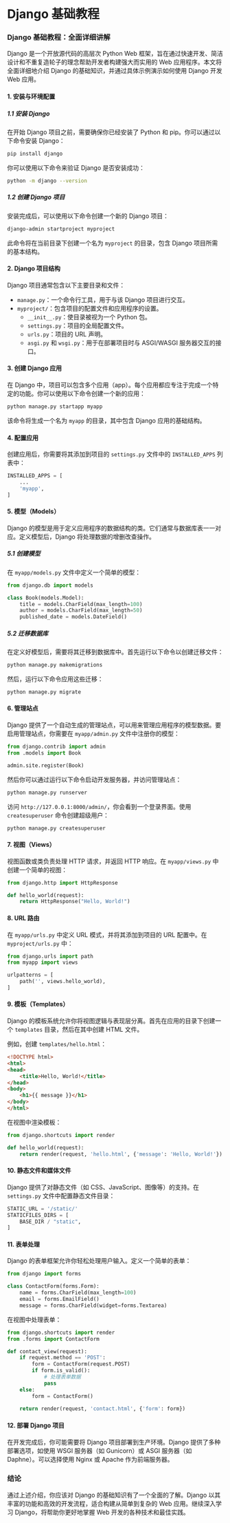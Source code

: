 # Django 基础教程

### Django 基础教程：全面详细讲解

Django 是一个开放源代码的高层次 Python Web 框架，旨在通过快速开发、简洁设计和不重复造轮子的理念帮助开发者构建强大而实用的 Web 应用程序。本文将全面详细地介绍 Django 的基础知识，并通过具体示例演示如何使用 Django 开发 Web 应用。

#### 1. 安装与环境配置

##### 1.1 安装 Django

在开始 Django 项目之前，需要确保你已经安装了 Python 和 pip。你可以通过以下命令安装 Django：

```bash
pip install django
```

你可以使用以下命令来验证 Django 是否安装成功：

```bash
python -m django --version
```

##### 1.2 创建 Django 项目

安装完成后，可以使用以下命令创建一个新的 Django 项目：

```bash
django-admin startproject myproject
```

此命令将在当前目录下创建一个名为 `myproject` 的目录，包含 Django 项目所需的基本结构。

#### 2. Django 项目结构

Django 项目通常包含以下主要目录和文件：

- `manage.py`：一个命令行工具，用于与该 Django 项目进行交互。
- `myproject/`：包含项目的配置文件和应用程序的设置。
  - `__init__.py`：使目录被视为一个 Python 包。
  - `settings.py`：项目的全局配置文件。
  - `urls.py`：项目的 URL 声明。
  - `asgi.py` 和 `wsgi.py`：用于在部署项目时与 ASGI/WASGI 服务器交互的接口。

#### 3. 创建 Django 应用

在 Django 中，项目可以包含多个应用（app）。每个应用都应专注于完成一个特定的功能。你可以使用以下命令创建一个新的应用：

```bash
python manage.py startapp myapp
```

该命令将生成一个名为 `myapp` 的目录，其中包含 Django 应用的基础结构。

#### 4. 配置应用

创建应用后，你需要将其添加到项目的 `settings.py` 文件中的 `INSTALLED_APPS` 列表中：

```python
INSTALLED_APPS = [
    ...
    'myapp',
]
```

#### 5. 模型（Models）

Django 的模型是用于定义应用程序的数据结构的类。它们通常与数据库表一一对应。定义模型后，Django 将处理数据的增删改查操作。

##### 5.1 创建模型

在 `myapp/models.py` 文件中定义一个简单的模型：

```python
from django.db import models

class Book(models.Model):
    title = models.CharField(max_length=100)
    author = models.CharField(max_length=50)
    published_date = models.DateField()
```

##### 5.2 迁移数据库

在定义好模型后，需要将其迁移到数据库中。首先运行以下命令以创建迁移文件：

```bash
python manage.py makemigrations
```

然后，运行以下命令应用这些迁移：

```bash
python manage.py migrate
```

#### 6. 管理站点

Django 提供了一个自动生成的管理站点，可以用来管理应用程序的模型数据。要启用管理站点，你需要在 `myapp/admin.py` 文件中注册你的模型：

```python
from django.contrib import admin
from .models import Book

admin.site.register(Book)
```

然后你可以通过运行以下命令启动开发服务器，并访问管理站点：

```bash
python manage.py runserver
```

访问 `http://127.0.0.1:8000/admin/`，你会看到一个登录界面。使用 `createsuperuser` 命令创建超级用户：

```bash
python manage.py createsuperuser
```

#### 7. 视图（Views）

视图函数或类负责处理 HTTP 请求，并返回 HTTP 响应。在 `myapp/views.py` 中创建一个简单的视图：

```python
from django.http import HttpResponse

def hello_world(request):
    return HttpResponse("Hello, World!")
```

#### 8. URL 路由

在 `myapp/urls.py` 中定义 URL 模式，并将其添加到项目的 URL 配置中。在 `myproject/urls.py` 中：

```python
from django.urls import path
from myapp import views

urlpatterns = [
    path('', views.hello_world),
]
```

#### 9. 模板（Templates）

Django 的模板系统允许你将视图逻辑与表现层分离。首先在应用的目录下创建一个 `templates` 目录，然后在其中创建 HTML 文件。

例如，创建 `templates/hello.html`：

```html
<!DOCTYPE html>
<html>
<head>
    <title>Hello, World!</title>
</head>
<body>
    <h1>{{ message }}</h1>
</body>
</html>
```

在视图中渲染模板：

```python
from django.shortcuts import render

def hello_world(request):
    return render(request, 'hello.html', {'message': 'Hello, World!'})
```

#### 10. 静态文件和媒体文件

Django 提供了对静态文件（如 CSS、JavaScript、图像等）的支持。在 `settings.py` 文件中配置静态文件目录：

```python
STATIC_URL = '/static/'
STATICFILES_DIRS = [
    BASE_DIR / "static",
]
```

#### 11. 表单处理

Django 的表单框架允许你轻松处理用户输入。定义一个简单的表单：

```python
from django import forms

class ContactForm(forms.Form):
    name = forms.CharField(max_length=100)
    email = forms.EmailField()
    message = forms.CharField(widget=forms.Textarea)
```

在视图中处理表单：

```python
from django.shortcuts import render
from .forms import ContactForm

def contact_view(request):
    if request.method == 'POST':
        form = ContactForm(request.POST)
        if form.is_valid():
            # 处理表单数据
            pass
    else:
        form = ContactForm()
    
    return render(request, 'contact.html', {'form': form})
```

#### 12. 部署 Django 项目

在开发完成后，你可能需要将 Django 项目部署到生产环境。Django 提供了多种部署选项，如使用 WSGI 服务器（如 Gunicorn）或 ASGI 服务器（如 Daphne）。可以选择使用 Nginx 或 Apache 作为前端服务器。

### 结论

通过上述介绍，你应该对 Django 的基础知识有了一个全面的了解。Django 以其丰富的功能和高效的开发流程，适合构建从简单到复杂的 Web 应用。继续深入学习 Django，将帮助你更好地掌握 Web 开发的各种技术和最佳实践。